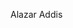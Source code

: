Alazar Addis


<!---
ALAZAR-ADDIS/ALAZAR-ADDIS is a ✨ special ✨ repository because its `README.md` (this file) appears on your GitHub profile.
You can click the Preview link to take a look at your changes.
--->
